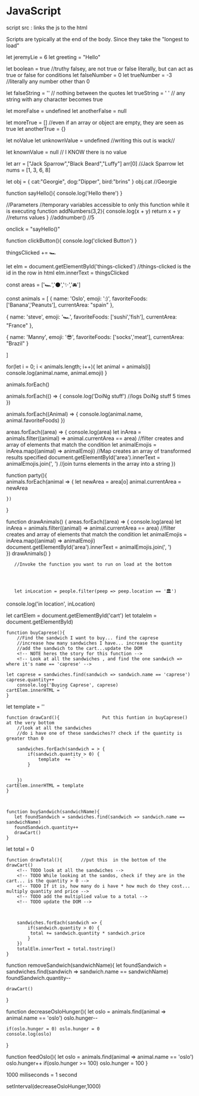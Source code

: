 # JavaScript

script src : links the js to the html

Scripts are typically at the end of the body. Since they take the "longest to load"
 <!-- SECTION -->
 <!-- Primitive Data Type, when primitive are passed, they only move their value to a new separate source -->
 <!-- js uses floats for their numbers -->
 <!-- strings -->
 let jeremyLie = 6
 let greeting = "Hello"
<!-- booleans -->
 let boolean = true
 //truthy falsey, are not true or false literally, but can act as true or false for conditions
 let falseNumber = 0
 let trueNumber = -3 //literally any number other than 0

 let falseString = ''  // nothing between the quotes
let trueString = ' '   // any string with any character becomes true

let moreFalse = undefined
let anotherFalse = null

let moreTrue = []   //even if an array or object are empty, they are seen as true
let anotherTrue = {}


 <!-- **NOTE - strings can span multiple lines. Only backtick can move from line to line -->
 <!-- no values -->
 let noValue 
 let unknownValue = undefined   //writing this out is wack//

 let knownValue = null // I KNOW there is no value

<!-- SECTION Reference Data Types, when reference types are passed they share the same source -->
<!-- arrays, store data by position -->
let arr = ["Jack Sparrow","Black Beard","Luffy"]       arr[0] //Jack Sparrow
let nums = [1, 3, 6, 8]


<!-- object store data using KEY : VALUE pairs -->
let obj = {
    cat:"Georgie",
    dog:"Dipper",
    bird:"brins"
}                               obj.cat //Georgie




<!-- SECTION functions -->
<!-- Are blocks of code to store and run later -->

function sayHello(){
    console.log('Hello there')
}

//Parameters
//temporary variables accessible to only this function while it is executing
function addNumbers(3,2){
    console.log(x + y)
    return x + y //returns values
} //addnumber()         //5


onclick = "sayHello()"   

<!-- SECTION APP time -->

function clickButton(){
    console.log('clicked Button')
}

thingsClicked += 🏎️ 

let elm = document.getElementById('things-clicked') //things-clicked is the id in the row in html
elm.innerText = thingsClicked



<!-- ANCHOR 8/15 -->

<!-- NOTE const, creates a variable that is immutable (cannot be changed) -->
const areas = ['🏎️','🌑','✨','🚘']

const animals = [
{
    name: 'Oslo',
    emoji: ':)',
    favoriteFoods: ['Banana','Peanuts'],
    currentArea: "spain"
},

{
     name: 'steve',
    emoji: '🏎️',
    favoriteFoods: ['sushi','fish'],
    currentArea: "France"
},

{
     name: 'Manny',
    emoji: '😎',
    favoriteFoods: ['socks','meat'],
    currentArea: "Brazil"
}


]


for(let i = 0; i < animals.length; i++){
    let animal = animals[i]
    console.log(animal.name, animal.emoji)
}

animals.forEach()

animals.forEach(() => {
    console.log('DoiNg stuff')      //logs DoiNg stuff 5 times
})


animals.forEach((Animal) => {
    console.log(animal.name, animal.favoriteFoods)
})


areas.forEach((area) => {
    console.log(area)
   let inArea = animals.filter((animal) => animal.currentArea == area)  //filter creates and array of elements that match the condition
   let animalEmojis = inArea.map((animal) => animalEmoji)   //Map creates an array of transformed results specified
   document.getElementById('area').innerText = animalEmojis.join(', ')      //join turns elements in the array into a string
})

function party(){  
    animals.forEach(animal => {
        let newArea = area[o]
        animal.currentArea = newArea

    })
}


function drawAnimals() {
    areas.forEach((area) => {
    console.log(area)
   let inArea = animals.filter((animal) => animal.currentArea == area)  //filter creates and array of elements that match the condition
   let animalEmojis = inArea.map((animal) => animalEmoji)   
   document.getElementById('area').innerText = animalEmojis.join(', ')      
})
drawAnimals()
}

       //Invoke the function you want to run on load at the bottom




       let inLocation = people.filter(peep => peep.location == '🏛️')
console.log('in location', inLocation)


<!-- ANCHOR 8/16 -->

let cartElem = document.getElementById('cart')
let totalelm = document.getElementById)

    function buyCaprese(){
        //Find the sandwich I want to buy... find the caprese
        //increase how many sandwiches I have... increase the quantity
        //add the sandwich to the cart...update the DOM
        <!-- NOTE heres the story for this function -->
        <!-- Look at all the sandwiches , and find the one sandwich => where it's name == 'caprese' -->

    let caprese = sandwiches.find(sandwich => sandwich.name == 'caprese')
    caprese.quantity++
        console.log('Buying Caprese', caprese)
    cartElem.innerHTML = ``
    }   

let template = ''



    function drawCard(){                Put this funtion in buyCaprese() at the very bottom
        //look at all the sandwiches
        //do i have one of these sandwiches?? check if the quantity is greater than 0 

        sandwiches.forEach(sandwich = > {
            if(sandwich.quantity > 0) {
                template  += `  `
            }


        })
    cartElem.innerHTML = template
    }



    function buySandwich(sandwichName){
       let foundSandwich = sandwiches.find(sandwich => sandwich.name == sandwichName)
       foundSandwich.quantity++
       drawCart()
    }


let total = 0

    function drawTotal(){       //put this  in the bottom of the drawCart()
        <!-- TODO look at all the sandwiches -->
        <!-- TODO While looking at the sandos, check if they are in the cart... is the quantity > 0 -->
        <!-- TODO If it is, how many do i have * how much do they cost... multiply quantity and price -->
        <!-- TODO add the multiplied value to a total -->
        <!-- TODO update the DOM -->

    

        sandwiches.forEach(sandwich => {
            if(sandwich.quantity > 0) {
             total += sandwich.quantity * sandwich.price
            }
        })
        totalElm.innerText = total.tostring()
    }


function removeSandwich(sandwichName){
    let foundSandwich = sandwiches.find(sandwich => sandwich.name == sandwichName)
    foundSandwich.quantity--

    drawCart()
}



<!-- ANCHOR 8/17  -->

 function decreaseOsloHunger(){
    let oslo = animals.find(animal => animal.name == 'oslo')
    oslo.hunger--

    if(oslo.hunger = 0) oslo.hunger = 0
    console.log(oslo)
 }


function feedOslo(){
    let oslo = animals.find(animal => animal.name == 'oslo')
    oslo.hunger++ 
    if(oslo.hunger >= 100) oslo.hunger = 100
}



1000 miliseconds = 1 second  

 setInterval(decreaseOsloHunger,1000)



